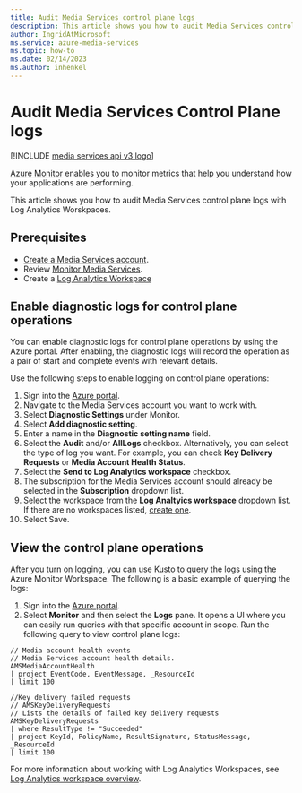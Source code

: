```yaml
---
title: Audit Media Services control plane logs
description: This article shows you how to audit Media Services control plane logs with Log Analytics Worskpaces.
author: IngridAtMicrosoft
ms.service: azure-media-services
ms.topic: how-to
ms.date: 02/14/2023
ms.author: inhenkel
---
```


# Audit Media Services Control Plane logs

[!INCLUDE [media services api v3 logo](../includes/v3-hr.md)]

[Azure Monitor](/azure/azure-monitor/overview) enables you to monitor metrics that help you understand how your applications are performing.

This article shows you how to audit Media Services control plane logs with Log Analytics Worskpaces.

## Prerequisites

- [Create a Media Services account](../account-create-how-to.md).
- Review  [Monitor Media Services](monitor-media-services.md).
- Create a [Log Analytics Workspace](/azure/azure-monitor/logs/quick-create-workspace?tabs=azure-portal)

## Enable diagnostic logs for control plane operations

You can enable diagnostic logs for control plane operations by using the Azure portal. After enabling, the diagnostic logs will record the operation as a pair of start and complete events with relevant details.

Use the following steps to enable logging on control plane operations:

1. Sign into the [Azure portal](https://portal.azure.com/).
1. Navigate to the Media Services account you want to work with.
1. Select **Diagnostic Settings** under Monitor.
1. Select **Add diagnostic setting**.
1. Enter a name in the **Diagnostic setting name** field.
1. Select the **Audit** and/or **AllLogs** checkbox. Alternatively, you can select the type of log you want. For example, you can check **Key Delivery Requests** or **Media Account Health Status**.
1. Select the **Send to Log Analytics workspace** checkbox.
1. The subscription for the Media Services account should already be selected in the **Subscription** dropdown list.
1. Select the workspace from the **Log Analtyics workspace** dropdown list. If there are no workspaces listed, [create one](/azure/azure-monitor/logs/quick-create-workspace?tabs=azure-portal).
1. Select Save.

## View the control plane operations

After you turn on logging, you can use Kusto to query the logs using the Azure Monitor Workspace. The following is a basic example of querying the logs:

1. Sign into the [Azure portal](https://portal.azure.com/).
1. Select **Monitor** and then select the **Logs** pane. It opens a UI where you can easily run queries with that specific account in scope. Run the following query to view control plane logs:

```kusto
// Media account health events
// Media Services account health details.
AMSMediaAccountHealth
| project EventCode, EventMessage, _ResourceId
| limit 100

//Key delivery failed requests
// AMSKeyDeliveryRequests
// Lists the details of failed key delivery requests
AMSKeyDeliveryRequests
| where ResultType != "Succeeded"
| project KeyId, PolicyName, ResultSignature, StatusMessage, _ResourceId
| limit 100

```

For more information about working with Log Analytics Workspaces, see [Log Analytics workspace overview](/azure/azure-monitor/logs/log-analytics-workspace-overview).
